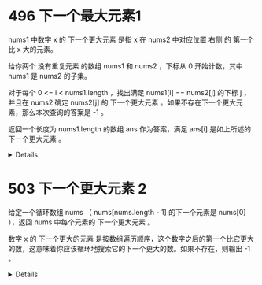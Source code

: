# 496 下一个最大元素1

nums1 中数字 x 的 下一个更大元素 是指 x 在 nums2 中对应位置 右侧 的 第一个 比 x 大的元素。

给你两个 没有重复元素 的数组 nums1 和 nums2 ，下标从 0 开始计数，其中nums1 是 nums2 的子集。

对于每个 0 <= i < nums1.length ，找出满足 nums1[i] == nums2[j] 的下标 j ，并且在 nums2 确定 nums2[j] 的 下一个更大元素 。如果不存在下一个更大元素，那么本次查询的答案是 -1 。

返回一个长度为 nums1.length 的数组 ans 作为答案，满足 ans[i] 是如上所述的 下一个更大元素 。

<details>

```cpp
class Solution {
public:
    vector<int> nextGreaterElement(vector<int>& nums1, vector<int>& nums2) {
        unordered_map<int, int> nums1_to_index;
        for (int i = 0; i < nums1.size(); i++) {
            nums1_to_index[nums1[i]] = i;
        }
        int n = nums1.size();
        vector<int> ans(n, -1);
        stack<int> inc_stack;
        for (auto x : nums2) {
            while (!inc_stack.empty() && inc_stack.top() < x) {
                ans[nums1_to_index[inc_stack.top()]] = x;
                inc_stack.pop();
            }
            if (nums1_to_index.contains(x)) {
                inc_stack.emplace(x);
            }
        }
        return ans;
    }
};
```

</details>
 
# 503 下一个更大元素 2 

给定一个循环数组 nums （ nums[nums.length - 1] 的下一个元素是 nums[0] ），返回 nums 中每个元素的 下一个更大元素 。

数字 x 的 下一个更大的元素 是按数组遍历顺序，这个数字之后的第一个比它更大的数，这意味着你应该循环地搜索它的下一个更大的数。如果不存在，则输出 -1 。

<details>

```cpp
class Solution {
public:
    vector<int> nextGreaterElements(vector<int>& nums) {
        int n=nums.size();
        vector<int> ans(n,-1);
        stack<int> st;
        for(int i=0;i<2*n;i++){
            int x=nums[i%n];
            while(!st.empty()&&x>nums[st.top()]){
                ans[st.top()]=x;
                st.pop();
            }
            if(i<n){
                st.push(i);
            }
        }
        return ans;
    }
};
```

</details>
 

